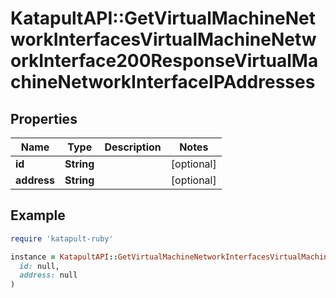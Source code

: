 # KatapultAPI::GetVirtualMachineNetworkInterfacesVirtualMachineNetworkInterface200ResponseVirtualMachineNetworkInterfaceIPAddresses

## Properties

| Name | Type | Description | Notes |
| ---- | ---- | ----------- | ----- |
| **id** | **String** |  | [optional] |
| **address** | **String** |  | [optional] |

## Example

```ruby
require 'katapult-ruby'

instance = KatapultAPI::GetVirtualMachineNetworkInterfacesVirtualMachineNetworkInterface200ResponseVirtualMachineNetworkInterfaceIPAddresses.new(
  id: null,
  address: null
)
```

